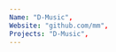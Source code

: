 ```yaml
--- 
Name: "D-Music", 
Website: "github.com/mm", 
Projects: "D-Music",
--- 
```

<!--lang:en--> 

<!--lang:es--] 

<!--lang:de--] 

<!--lang:fr--] 

<!--lang:pl--] 

<!--lang:uk--] 

[!--lang:*--> 
